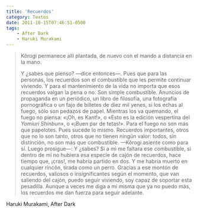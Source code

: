 ```yaml
---
title: 'Recuerdos'
category: Textos
date: 2011-10-15T07:46:51-0500
tags:
    - After Dark
    - Haruki Murakami
---
```


> Kôrogi permanece allí plantada, de nuevo con el mando a distancia en la mano.
>
> Y ¿sabes que pienso? —dice entonces—. Pues que para las personas, los recuerdos son el combustible que les permite continuar viviendo. Y para el mantenimiento de la vida no importa que esos recuerdos valgan la pena o no. Son simple combustible. Anuncios de propaganda en un periódico, un libro de filosofía, una fotografía pornográfica o un fajo de billetes de diez mil yenes, si los echas al fuego, sólo son pedazos de papel. Mientras los va quemando, el fuego no piensa: «¡Oh, es Kant!», o «Esto es la edición vespertina del _Yomiuri Shinbun_», o «¡Buen par de tetas!». Para el fuego no son más que papelotes. Pues sucede lo mismo. Recuerdos importantes, otros que no lo son tanto, otros que no tienen ningún valor: todos, sin distinción, no son más que combustible. —Kôrogi asiente como para sí. Luego prosigue—: Y ¿sabes? Si a mi me faltara ese combustible, si dentro de mí no hubiera esa especie de cajón de recuerdos, hace tiempo que, ¡cras!, me habría partido en dos. Y me habría muerto en cualquier rincón, tirada como un perro. Gracias a ese montón de recuerdos, valiosos o insignificantes según el momento, que van saliendo del cajón, puedo seguir viviendo, soy capaz de soportar esta pesadilla. Aunque a veces me diga a mí misma que ya no puedo más, los recuerdos me dan fuerza para seguir adelante.

Haruki Murakami, After Dark
